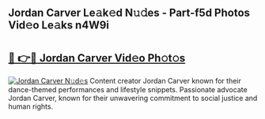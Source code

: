## Jordan Carver Le𝚊k𝚎d N𝚞𝚍es - Part-f5d Photos Vid𝚎o Le𝚊ks n4W9i

# <h2><a href="http://fbdfy8.evod.top/?m=Jordan+Carver">🔗 👉🔴 Jordan Carver Vid𝚎o Ph𝚘t𝚘s</a></h2>

[![Jordan Carver N𝚞d𝚎s](https://i.imgur.com/8V9OHl7.gif)](http://fbdfy8.evod.top/?m=Jordan+Carver)
Content creator Jordan Carver known for their dance-themed performances and lifestyle snippets. Passionate advocate Jordan Carver, known for their unwavering commitment to social justice and human rights. 
